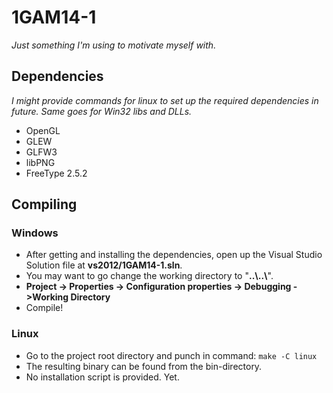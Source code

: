 # 1GAM14-1
*Just something I'm using to motivate myself with.*


## Dependencies
*I might provide commands for linux to set up the required dependencies in future.*
*Same goes for Win32 libs and DLLs.*

- OpenGL
- GLEW
- GLFW3
- libPNG
- FreeType 2.5.2


## Compiling

### Windows
- After getting and installing the dependencies, open up the Visual Studio Solution file at **vs2012/1GAM14-1.sln**.
- You may want to go change the working directory to "**..\\..\\**".
 - **Project -> Properties -> Configuration properties -> Debugging ->Working Directory**
- Compile!

### Linux
- Go to the project root directory and punch in command: ```make -C linux```
- The resulting binary can be found from the bin-directory.
- No installation script is provided. Yet.

